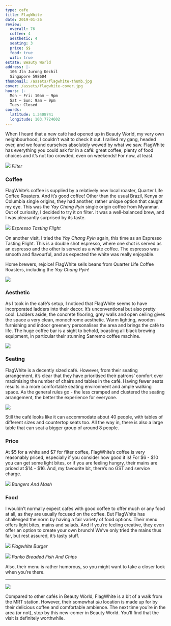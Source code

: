 ```yaml
---
type: cafe
title: FlagWhite
date: 2019-01-26
review:
  overall: 76
  coffee: 4
  aesthetic: 4
  seating: 3
  price: $$
  food: true
  wifi: true
estate: Beauty World
address: |-
  106 Jln Jurong Kechil
  Singapore 598604
thumbnail: /assets/flagwhite-thumb.jpg
cover: /assets/flagwhite-cover.jpg
hours: |-
  Mon – Fri: 10am – 9pm
  Sat – Sun: 9am – 9pm
  Tues: Closed
coords:
  latitude: 1.3408741
  longitude: 103.7724602
---
```


When I heard that a new café had opened up in Beauty World, my very own neighbourhood, I couldnʼt wait to check it out<!--more-->. I rallied my gang, headed over, and we found ourselves absolutely wowed by what we saw. FlagWhite has everything you could ask for in a café: great coffee, plenty of food choices and itʼs not too crowded, even on weekends! For now, at least.

![](../../static/assets/flagwhite-1.jpg)
_Filter_

### Coffee

FlagWhiteʼs coffee is supplied by a relatively new local roaster, Quarter Life Coffee Roasters. And itʼs good coffee! Other than the usual Brazil, Kenya or Columbia single origins, they had another, rather unique option that caught my eye. This was the _Yay Chang Pyin_ single origin coffee from Myanmar. Out of curiosity, I decided to try it on filter. It was a well-balanced brew, and I was pleasantly surprised by its taste.

![](../../static/assets/flagwhite-2.jpg)
_Espresso Tasting Flight_

On another visit, I tried the _Yay Chang Pyin_ again, this time as an Espresso Tasting Flight. This is a double shot espresso, where one shot is served as an espresso and the other is served as a white coffee. The espresso was smooth and flavourful, and as expected the white was really enjoyable.

Home brewers, rejoice! FlagWhite sells beans from Quarter Life Coffee Roasters, including the _Yay Chang Pyin_!

![](../../static/assets/flagwhite-3.jpg)

### Aesthetic

As I took in the caféʼs setup, I noticed that FlagWhite seems to have incorporated ladders into their decor. Itʼs unconventional but also pretty cool. Ladders aside, the concrete flooring, grey walls and open ceiling gives the space a very clean, monochrome aesthetic. Warm lighting, wooden furnishing and indoor greenery personalises the area and brings the café to life. The huge coffee bar is a sight to behold, boasting all black brewing equipment, in particular their stunning Sanremo coffee machine.

![](../../static/assets/flagwhite-4.jpg)

### Seating

FlagWhite is a decently sized café. However, from their seating arrangement, itʼs clear that they have prioritised their patronsʼ comfort over maximising the number of chairs and tables in the café. Having fewer seats results in a more comfortable seating environment and ample walking space. As the general rules go - the less cramped and clustered the seating arrangement, the better the experience for everyone.

![](../../static/assets/flagwhite-5.jpg)

Still the café looks like it can accommodate about 40 people, with tables of different sizes and countertop seats too. All the way in, there is also a large table that can seat a bigger group of around 8 people.

### Price

At $5 for a white and $7 for filter coffee, FlagWhiteʼs coffee is very reasonably priced, especially if you consider how good it is! For $6 - $10 you can get some light bites, or if you are feeling hungry, their mains are priced at $14 - $16. And, my favourite bit, thereʼs no GST and service charge.

![](../../static/assets/flagwhite-6.jpg)
_Bangers And Mash_

### Food

I wouldnʼt normally expect cafés with good coffee to offer much or any food at all, as they are usually focused on the coffee. But FlagWhite has challenged the norm by having a fair variety of food options. Their menu offers light bites, mains and salads. And if you’re feeling creative, they even offer an option to create your own brunch! Weʼve only tried the mains thus far, but rest assured, itʼs tasty stuff.

![](../../static/assets/flagwhite-7.jpg)
_Flagwhite Burger_

![](../../static/assets/flagwhite-8.jpg)
_Panko Breaded Fish And Chips_

Also, their menu is rather humorous, so you might want to take a closer look when youʼre there.

---

![](../../static/assets/flagwhite-9.jpg)

Compared to other cafés in Beauty World, FlagWhite is a bit of a walk from the MRT station. However, their somewhat _ulu_ location is made up for by their delicious coffee and comfortable ambience. The next time youʼre in the area (or not), stop by this new-comer in Beauty World. Youʼll find that the visit is definitely worthwhile.
